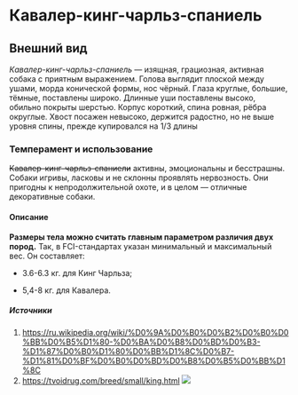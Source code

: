 # Кавалер-кинг-чарльз-спаниель
## Внешний вид
*Кавалер-кинг-чарльз-спаниель* — изящная, грациозная, активная собака с приятным выражением. Голова выглядит плоской между ушами, морда конической формы, нос чёрный. Глаза круглые, большие, тёмные, поставлены широко. Длинные уши поставлены высоко, обильно покрыты шерстью. Корпус короткий, спина ровная, рёбра округлые. Хвост посажен невысоко, держится радостно, но не выше уровня спины, прежде купировался на 1/3 длины
### **Темперамент и использование**
~~Кавалер-кинг-чарльз-спаниели~~ активны, эмоциональны и бесстрашны. Собаки игривы, ласковы и не склонны проявлять нервозность. Они пригодны к непродолжительной охоте, и в целом — отличные декоративные собаки.
#### Описание
**Размеры тела можно считать главным параметром различия двух пород.** Так, в FCI-стандартах указан минимальный и максимальный вес. 
Он составляет: 
+ 3.6-6.3 кг. для Кинг Чарльза;
- 5,4-8 кг. для Кавалера.
##### Источники
1. <https://ru.wikipedia.org/wiki/%D0%9A%D0%B0%D0%B2%D0%B0%D0%BB%D0%B5%D1%80-%D0%BA%D0%B8%D0%BD%D0%B3-%D1%87%D0%B0%D1%80%D0%BB%D1%8C%D0%B7-%D1%81%D0%BF%D0%B0%D0%BD%D0%B8%D0%B5%D0%BB%D1%8C>
2. <https://tvoidrug.com/breed/small/king.html>
![](https://dogtail.org/wp-content/uploads/2019/01/kavaler.jpg)
